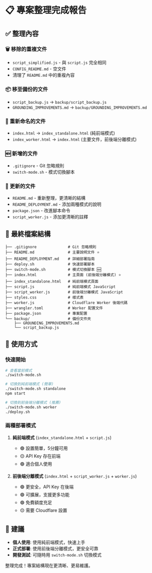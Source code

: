 # 📋 專案整理完成報告

## ✅ 整理內容

### 🗑️ 移除的重複文件
- `script_simplified.js` - 與 `script.js` 完全相同
- `CONFIG_README.md` - 空文件
- 清理了 `README.md` 中的重複內容

### 📦 移至備份的文件
- `script_backup.js` → `backup/script_backup.js`
- `GROUNDING_IMPROVEMENTS.md` → `backup/GROUNDING_IMPROVEMENTS.md`

### 🔄 重新命名的文件
- `index.html` → `index_standalone.html` (純前端模式)
- `index_worker.html` → `index.html` (主要文件，前後端分離模式)

### 🆕 新增的文件
- `.gitignore` - Git 忽略規則
- `switch-mode.sh` - 模式切換腳本

### 📝 更新的文件
- `README.md` - 重新整理，更清晰的結構
- `README_DEPLOYMENT.md` - 添加兩種模式的說明
- `package.json` - 改進腳本命令
- `script_worker.js` - 添加更清晰的註釋

## 📂 最終檔案結構

```
├── .gitignore              # Git 忽略規則
├── README.md               # 主要說明文件 ⭐
├── README_DEPLOYMENT.md    # 詳細部署指南
├── deploy.sh               # 快速部署腳本
├── switch-mode.sh          # 模式切換腳本 🆕
├── index.html              # 主頁面 (前後端分離模式) ⭐
├── index_standalone.html   # 純前端模式頁面
├── script.js               # 純前端模式 JavaScript
├── script_worker.js        # 前後端分離模式 JavaScript
├── styles.css              # 樣式表
├── worker.js               # Cloudflare Worker 後端代碼
├── wrangler.toml           # Worker 配置文件
├── package.json            # 專案配置
└── backup/                 # 備份文件夾
    ├── GROUNDING_IMPROVEMENTS.md
    └── script_backup.js
```

## 🚀 使用方式

### 快速開始
```bash
# 查看當前模式
./switch-mode.sh

# 切換到純前端模式 (簡單)
./switch-mode.sh standalone
npm start

# 切換到前後端分離模式 (推薦) 
./switch-mode.sh worker
./deploy.sh
```

### 兩種部署模式

1. **純前端模式** (`index_standalone.html` + `script.js`)
   - 🟢 設置簡單，5分鐘可用
   - 🟡 API Key 存在前端
   - 🟢 適合個人使用

2. **前後端分離模式** (`index.html` + `script_worker.js` + `worker.js`)
   - 🟢 更安全，API Key 在後端
   - 🟢 可擴展，支援更多功能
   - 🟢 免費額度充足
   - 🟡 需要 Cloudflare 設置

## 🎯 建議

- **個人使用**: 使用純前端模式，快速上手
- **正式部署**: 使用前後端分離模式，更安全可靠
- **開發測試**: 可隨時用 `switch-mode.sh` 切換模式

整理完成！專案結構現在更清晰、更易維護。
